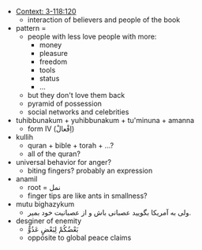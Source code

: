 - [Context: 3-118:120](https://quran.com/3:118-120)
    - interaction of believers and people of the book
- pattern = 
    - people with less love people with more:
        - money
        - pleasure
        - freedom
        - tools
        - status
        - ...
    - but they don't love them back
    - pyramid of possession
    - social networks and celebrities
- tuhibbunakum + yuhibbunakum + tu'minuna + amanna
    - form IV (اِفْعالْ)
- kullih
    - quran + bible + torah + ...?
    - all of the quran?
- universal behavior for anger?
    - biting fingers? probably an expression
- anamil
    - root = نمل
    - finger tips are like ants in smallness?
- mutu bighazykum
    - ولی به آمریکا بگویید عصبانی باش و از عصبانیت خود بمیر.
- desginer of enemity
    - بَعْضُكُمْ لِبَعْضٍ عَدُوٌّ
    - opposite to global peace claims
